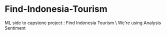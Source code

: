 # Find-Indonesia-Tourism
ML side to capstone project : Find Indonesia Tourism
\\ We're using Analysis Sentiment
